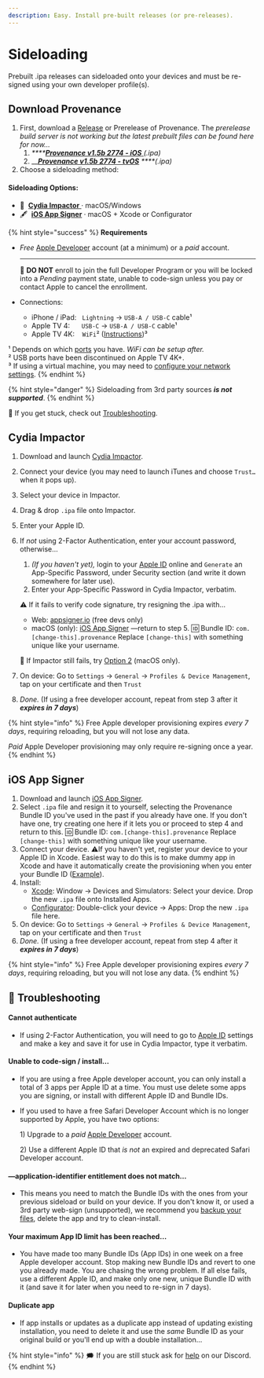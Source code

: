 ```yaml
---
description: Easy. Install pre-built releases (or pre-releases).
---
```


# Sideloading

Prebuilt .ipa releases can sideloaded onto your devices and must be re-signed using your own developer profile\(s\).

## **Download Provenance**

1. First, download a [Release](https://github.com/Provenance-Emu/Provenance/releases) or Prerelease of Provenance. The _prerelease build server is not working but the latest prebuilt files can be found here for now…_
   1. _\*\*\*\*_[_**Provenance v1.5b 2774 - iOS**_ ](https://app.box.com/s/arr21gz1tc97wf5dyfcmm2z9ohtj5c7g) _\(.ipa\)_
   2. \_\_[_**Provenance v1.5b 2774 - tvOS**_](https://app.box.com/s/bfllwntsdnkjxlmk387tox6tphg4bavv) _****\(.ipa\)_
2. Choose a sideloading method:

#### **Sideloading Options:**

* 🔨  [**Cydia Impactor** ](sideloading.md#cydia-impactor)· macOS/Windows
* 🖋  [**iOS App Signer**](sideloading.md#ios-app-signer) · macOS + Xcode or Configurator

{% hint style="success" %}
**Requirements**

* _Free_ [Apple Developer](https://9to5mac.com/2016/03/27/how-to-create-free-apple-developer-account-sideload-apps/) account \(at a minimum\) or a _paid_ account.  
  ****

  🛑 **DO NOT** enroll to join the full Developer Program or you will be locked into a _Pending_ payment state, unable to code-sign unless you pay or contact Apple to cancel the enrollment.  

* Connections:
  * iPhone / iPad:    `Lightning` → `USB-A / USB-C` cable¹
  * Apple TV 4:      `USB-C` → `USB-A / USB-C` cable¹
  * Apple TV 4K:     `WiFi`²  \([Instructions](http://www.redmondpie.com/how-to-wirelessly-connect-apple-tv-4k-to-xcode-on-mac/)\)³

¹ Depends on which [ports](https://support.apple.com/en-us/HT201736) you have. _WiFi can be setup after._  
² USB ports have been discontinued on Apple TV 4K+.  
³ If using a virtual machine, you may need to [configure your network settings](../../info/miscellaneous/virtualizing-macos.md#cannot-detect-apple-tv-4k-over-wifi).
{% endhint %}

{% hint style="danger" %}
Sideloading from 3rd party sources _**is not supported**_.
{% endhint %}

💢  If you get stuck, check out [Troubleshooting](sideloading.md#troubleshooting).

## Cydia Impactor

1. Download and launch [Cydia Impactor](http://www.cydiaimpactor.com/).
2. Connect your device \(you may need to launch iTunes and choose `Trust…` when it pops up\).
3. Select your device in Impactor.
4. Drag & drop `.ipa` file onto Impactor.
5. Enter your Apple ID.
6. If _not_ using 2-Factor Authentication, enter your account password, otherwise…

   1. _\(If you haven't yet\),_ login to your [Apple ID](https://appleid.apple.com/) online and `Generate` an App-Specific Password, under Security section \(and write it down somewhere for later use\).
   2. Enter your App-Specific Password in Cydia Impactor, verbatim.

  
   ⚠️ If it fails to verify code signature, try resigning the .ipa with…

   * Web: [appsigner.io](https://appsigner.io/) \(free devs only\)
   * macOS \(only\): [iOS App Signer](https://dantheman827.github.io/ios-app-signer/)  —return to step 5.  🆔 Bundle ID: `com.[change-this].provenance`  Replace `[change-this]` with something unique like your username. 

   🚸 If Impactor still fails, try [Option 2](sideloading.md#ios-app-signer) \(macOS only\).  

7. On device: Go to `Settings` → `General` → `Profiles & Device Management`, tap on your certificate and then `Trust`
8. _Done._  \(If using a free developer account, repeat from step 3 after it _**expires in 7 days**_\)

{% hint style="info" %}
Free Apple developer provisioning expires _every 7 days_, requiring reloading, but you will not lose any data.

_Paid_ Apple Developer provisioning may only require re-signing once a year.
{% endhint %}

## iOS App Signer

1. Download and launch [iOS App Signer](https://dantheman827.github.io/ios-app-signer/).
2. Select `.ipa` file and resign it to yourself, selecting the Provenance Bundle ID you've used in the past if you already have one. If you don't have one, try creating one here if it lets you or proceed to step 4 and return to this.    🆔 Bundle ID: `com.[change-this].provenance`  Replace `[change-this]` with something unique like your username. 
3. Connect your device. ⚠️If you haven't yet, register your device to your Apple ID in Xcode. Easiest way to do this is to make dummy app in Xcode and have it automatically create the provisioning when you enter your Bundle ID  \([Example](https://dantheman827.github.io/ios-app-signer/#tab-bar)\).
4. Install:
   * [Xcode](https://itunes.apple.com/us/app/xcode/id497799835): Window → Devices and Simulators: Select your device. Drop the new `.ipa` file onto Installed Apps.
   * [Configurator](https://support.apple.com/apple-configurator): Double-click your device → Apps: Drop the new `.ipa` file here.
5. On device: Go to `Settings` → `General` → `Profiles & Device Management`, tap on your certificate and then `Trust`
6. _Done._ \(If using a free developer account, repeat from step 4 after it _**expires in 7 days**_\)

{% hint style="info" %}
Free Apple developer provisioning expires _every 7 days_, requiring reloading, but you will not lose any data.
{% endhint %}

## 💢 Troubleshooting

#### Cannot authenticate

* If using 2-Factor Authentication, you will need to go to [Apple ID](https://appleid.apple.com/) settings and make a key and save it for use in Cydia Impactor, type it verbatim.

#### Unable to code-sign / install…

* If you are using a free Apple developer account, you can only install a total of 3 apps per Apple ID at a time. You must use delete some apps you are signing, or install with different Apple ID and Bundle IDs.
* If you used to have a free Safari Developer Account which is no longer supported by Apple, you have two options: 

  1\) Upgrade to a _paid_ [Apple Developer](https://developer.apple.com/programs/) account. 

  2\) Use a different Apple ID that _is not_ an expired and deprecated Safari Developer account.

#### **—application-identifier entitlement does not match…**

* This means you need to match the Bundle IDs with the ones from your previous sideload or build on your device. If you don't know it, or used a 3rd party web-sign \(unsupported\), we recommend you [backup your files](../../info/miscellaneous/restoring-files.md), delete the app and try to clean-install.

#### **Your maximum App ID limit has been reached…**

* You have made too many Bundle IDs \(App IDs\) in one week on a free Apple developer account. Stop making new Bundle IDs and revert to one you already made. You are chasing the wrong problem. If all else fails, use a different Apple ID, and make only one new, unique Bundle ID with it \(and save it for later when you need to re-sign in 7 days\).

#### Duplicate app

* If app installs or updates as a duplicate app instead of updating existing installation, you need to delete it and use the _same_ Bundle ID as your original build or you'll end up with a double installation…



{% hint style="info" %}
🗯 If you are still stuck ask for [help](https://discord.gg/NhzgrXh) on our Discord.
{% endhint %}

